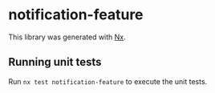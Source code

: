 # notification-feature

This library was generated with [Nx](https://nx.dev).

## Running unit tests

Run `nx test notification-feature` to execute the unit tests.
